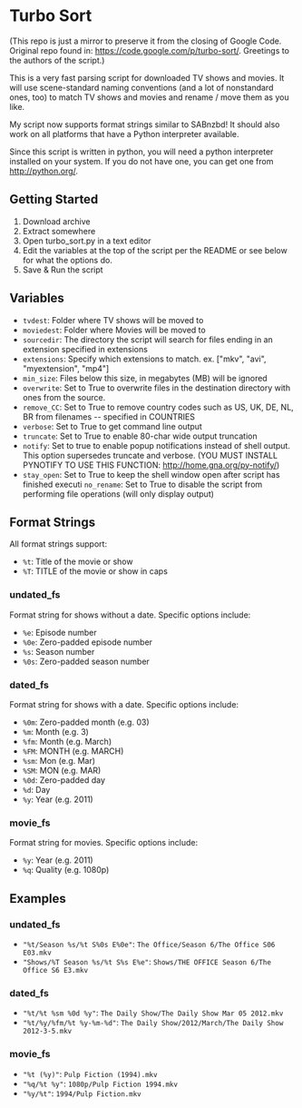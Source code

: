 # Turbo Sort

(This repo is just a mirror to preserve it from the closing of Google Code. Original repo found in: https://code.google.com/p/turbo-sort/. Greetings to the authors of the script.)

This is a very fast parsing script for downloaded TV shows and movies. It will use scene-standard naming conventions (and a lot of nonstandard ones, too) to match TV shows and movies and rename / move them as you like.

My script now supports format strings similar to SABnzbd! It should also work on all platforms that have a Python interpreter available.

Since this script is written in python, you will need a python interpreter installed on your system. If you do not have one, you can get one from http://python.org/.

## Getting Started

 1. Download archive
 2. Extract somewhere
 3. Open turbo_sort.py in a text editor
 4. Edit the variables at the top of the script per the README or see below for what the options do.
 5. Save & Run the script

## Variables

* `tvdest`: Folder where TV shows will be moved to
* `moviedest`: Folder where Movies will be moved to
* `sourcedir`: The directory the script will search for files ending in an extension specified in extensions
* `extensions`: Specify which extensions to match. ex. ["mkv", "avi", "myextension", "mp4"]
* `min_size`: Files below this size, in megabytes (MB) will be ignored
* `overwrite`: Set to True to overwrite files in the destination directory with ones from the source.
* `remove_CC`: Set to True to remove country codes such as US, UK, DE, NL, BR from filenames -- specified in COUNTRIES
* `verbose`: Set to True to get command line output
* `truncate`: Set to True to enable 80-char wide output truncation
* `notify`: Set to true to enable popup notifications instead of shell output. This option supersedes truncate and verbose. (YOU MUST INSTALL PYNOTIFY TO USE THIS FUNCTION: http://home.gna.org/py-notify/)
* `stay_open`: Set to True to keep the shell window open after script has finished executi `no_rename`:
   Set to True to disable the script from performing file operations (will only display output)

## Format Strings

All format strings support:

* `%t`: Title of the movie or show
* `%T`: TITLE of the movie or show in caps

### undated_fs

Format string for shows without a date. Specific options include:

* `%e`: Episode number
* `%0e`: Zero-padded episode number
* `%s`: Season number
* `%0s`: Zero-padded season number

### dated_fs

Format string for shows with a date. Specific options include:

* `%0m`: Zero-padded month (e.g. 03)
* `%m`: Month (e.g. 3)
* `%fm`: Month (e.g. March)
* `%FM`: MONTH (e.g. MARCH)
* `%sm`: Mon (e.g. Mar)
* `%SM`: MON (e.g. MAR)
* `%0d`: Zero-padded day
* `%d`: Day
* `%y`: Year (e.g. 2011)

### movie_fs

Format string for movies. Specific options include:

* `%y`: Year (e.g. 2011)
* `%q`: Quality (e.g. 1080p)

## Examples

### undated_fs

* `"%t/Season %s/%t S%0s E%0e"`: `The Office/Season 6/The Office S06 E03.mkv`
* `"Shows/%T Season %s/%t S%s E%e"`: `Shows/THE OFFICE Season 6/The Office S6 E3.mkv`

### dated_fs

* `"%t/%t %sm %0d %y"`: `The Daily Show/The Daily Show Mar 05 2012.mkv`
* `"%t/%y/%fm/%t %y-%m-%d"`: `The Daily Show/2012/March/The Daily Show 2012-3-5.mkv`

### movie_fs

* `"%t (%y)"`: `Pulp Fiction (1994).mkv`
* `"%q/%t %y"`: `1080p/Pulp Fiction 1994.mkv`
* `"%y/%t"`: `1994/Pulp Fiction.mkv`
